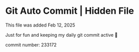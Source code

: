 # Git Auto Commit | Hidden File

This file was added Feb 12, 2025

Just for fun and keeping my daily git commit active 🤪

commit number: 233172
